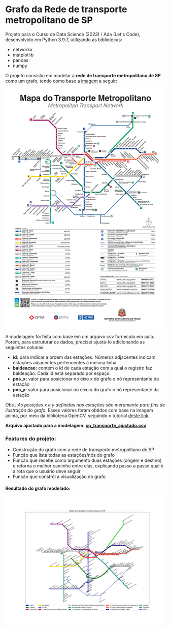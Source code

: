 # Grafo da Rede de transporte metropolitano de SP

Projeto para o Curso de Data Science (2023) / Ada (Let's Code), desenvolvido em Python 3.9.7, utilizando as bibliotecas:

- networkx
- matplotlib
- pandas
- numpy

O projeto consistiu em modelar a __rede de transporte metropolitano de SP__ como um grafo, tendo como base a [imagem](http://www.metro.sp.gov.br/pdf/mapa-da-rede-metro.pdf) a seguir:

![Mapa-Metropolitano.jpeg](Mapa-Metropolitano.jpeg)

A modelagem foi feita com base em um arquivo csv fornecido em aula. Porém, para estruturar os dados, precisei ajustá-lo adicionando as seguintes colunas:

- __id:__ para indicar a ordem das estações. Números adjacentes indicam estações adjacentes pertencentes à mesma linha.
- __baldeacao:__ contém o id de cada estação com a qual o registro faz baldeação. Cada id está separado por espaço.
- __pos_x:__ valor para posicionar no eixo x do grafo o nó representante da estação
- __pos_y:__ valor para posicionar no eixo y do grafo o nó representante da estação

_Obs.: As posições x e y definidas nas estações são meramente para fins de ilustração do grafo._
Esses valores foram obtidos com base na imagem acima, por meio da biblioteca OpenCV, seguindo o tutorial [deste link](https://www.geeksforgeeks.org/displaying-the-coordinates-of-the-points-clicked-on-the-image-using-python-opencv/).

__Arquivo ajustado para a modelagem: [sp_transporte_ajustado.csv](sp_transporte_ajustado.csv)__

### Features do projeto:
- Construção do grafo com a rede de transporte metropolitano de SP
- Função que lista todas as estações/nós do grafo
- Função que recebe como argumento duas estações (origem e destino) e retorna o melhor caminho entre elas, explicando passo a passo qual é a rota que o usuário deve seguir
- Função que constrói a visualização do grafo

#### Resultado do grafo modelado:
![grafo_resultante.jpeg](grafo_resultante.jpeg)